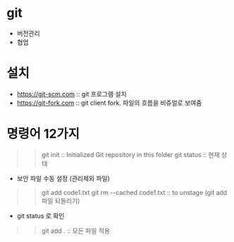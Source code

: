 # git
- 버전관리
- 협업

# 설치
- https://git-scm.com :: git 프로그램 설치
- https://git-fork.com :: git client fork. 파일의 흐름을 비쥬얼로 보여줌 

# 명령어 12가지
>> git init   :: Initialized Git repository in this folder
>> git status :: 현재 상태
- 보안 파일 수동 설정 (관리제외 파일)
>> git add code1.txt
  >> git rm --cached code1.txt :: to unstage (git add 파일 되돌리기)
  + git status 로 확인
>> git add .    :: 모든 파일 적용